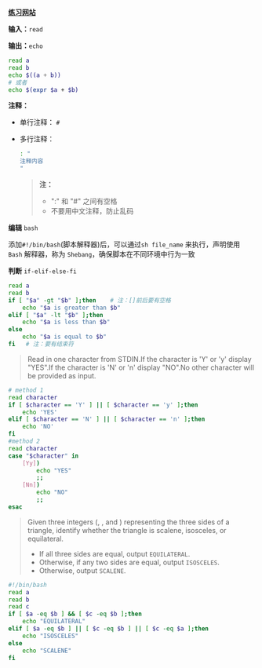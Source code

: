 

[**练习网站**](https://www.hackerrank.com/dashboard)

**输入：**`read`

**输出：**`echo`

```bash
read a
read b
echo $((a + b))
# 或者
echo $(expr $a + $b)
```

**注释：**

* 单行注释： `#`

* 多行注释：

  ```bash
  : "   
  注释内容
  "
  ```

  > **注：** 
  >
  > * ":" 和 "#" 之间有空格
  > * 不要用中文注释，防止乱码

**编辑**  `bash`

添加`#!/bin/bash`(脚本解释器)后，可以通过`sh file_name` 来执行，声明使用 `Bash` 解释器，称为 `Shebang`，确保脚本在不同环境中行为一致

**判断** `if-elif-else-fi`

```bash
read a
read b
if [ "$a" -gt "$b" ];then    # 注：[]前后要有空格
	echo "$a is greater than $b"
elif [ "$a" -lt "$b" ];then 
	echo "$a is less than $b"
else
	echo "$a is equal to $b"
fi   # 注：要有结束符
```

>Read in one character from STDIN.If the character is 'Y' or 'y' display "YES".If the character is 'N' or 'n' display "NO".No other character will be provided as input.

```bash
# method 1
read character
if [ $character == 'Y' ] || [ $character == 'y' ];then
    echo 'YES'
elif [ $character == 'N' ] || [ $character == 'n' ];then
    echo 'NO'
fi
#method 2
read character
case "$character" in
    [Yy])
        echo "YES"
        ;;
    [Nn])
        echo "NO"
        ;;
esac
```

>Given three integers (, , and ) representing the three sides of a triangle, identify whether the triangle is scalene, isosceles, or equilateral.
>
>- If all three sides are equal, output `EQUILATERAL`.
>- Otherwise, if any two sides are equal, output `ISOSCELES`.
>- Otherwise, output `SCALENE`.

```bash
#!/bin/bash
read a
read b
read c
if [ $a -eq $b ] && [ $c -eq $b ];then
    echo "EQUILATERAL"
elif [ $a -eq $b ] || [ $c -eq $b ] || [ $c -eq $a ];then
    echo "ISOSCELES"
else
    echo "SCALENE"
fi
```

